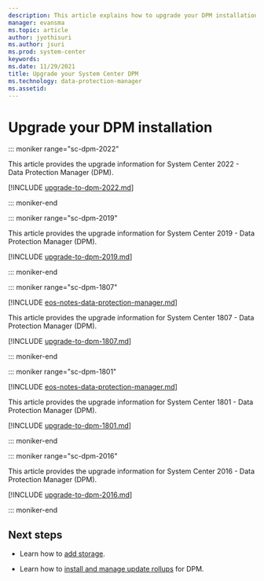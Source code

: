 ```yaml
---
description: This article explains how to upgrade your DPM installation.
manager: evansma
ms.topic: article
author: jyothisuri
ms.author: jsuri
ms.prod: system-center
keywords:
ms.date: 11/29/2021
title: Upgrade your System Center DPM
ms.technology: data-protection-manager
ms.assetid:
---
```


# Upgrade your DPM installation

::: moniker range="sc-dpm-2022"

This article provides the upgrade information for System Center 2022 - Data Protection Manager (DPM).

[!INCLUDE [upgrade-to-dpm-2022.md](../includes/upgrade-to-dpm-2022.md)]

::: moniker-end

::: moniker range="sc-dpm-2019"

This article provides the upgrade information for System Center 2019 - Data Protection Manager (DPM).

[!INCLUDE [upgrade-to-dpm-2019.md](../includes/upgrade-to-dpm-2019.md)]

::: moniker-end

::: moniker range="sc-dpm-1807"

[!INCLUDE [eos-notes-data-protection-manager.md](../includes/eos-notes-data-protection-manager.md)]

This article provides the upgrade information for System Center 1807 - Data Protection Manager (DPM).

[!INCLUDE [upgrade-to-dpm-1807.md](../includes/upgrade-to-dpm-1807.md)]

::: moniker-end

::: moniker range="sc-dpm-1801"

[!INCLUDE [eos-notes-data-protection-manager.md](../includes/eos-notes-data-protection-manager.md)]

This article provides the upgrade information for System Center 1801 - Data Protection Manager (DPM).

[!INCLUDE [upgrade-to-dpm-1801.md](../includes/upgrade-to-dpm-1801.md)]

::: moniker-end

::: moniker range="sc-dpm-2016"

This article provides the upgrade information for System Center 2016 - Data Protection Manager (DPM).

[!INCLUDE [upgrade-to-dpm-2016.md](../includes/upgrade-to-dpm-2016.md)]

::: moniker-end

## Next steps
- Learn how to [add storage](add-storage.md).

- Learn how to [install and manage update rollups](update-rollups.md) for DPM.
